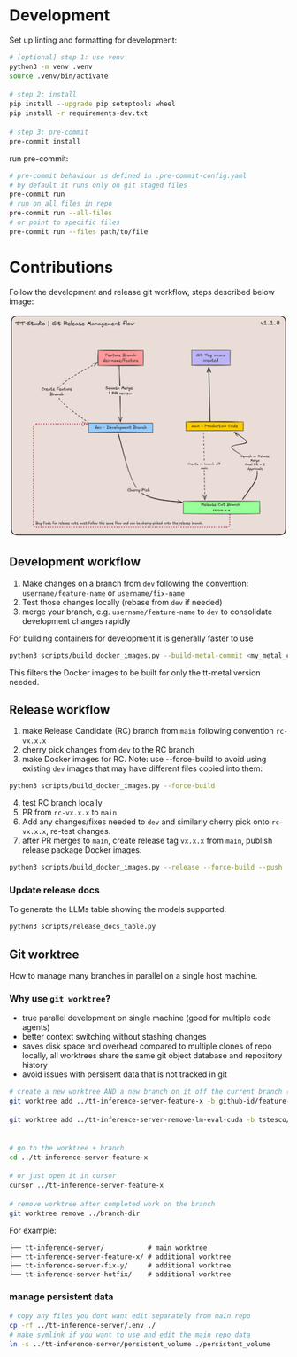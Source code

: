 # Development

Set up linting and formatting for development:
```bash
# [optional] step 1: use venv
python3 -m venv .venv
source .venv/bin/activate

# step 2: install
pip install --upgrade pip setuptools wheel
pip install -r requirements-dev.txt

# step 3: pre-commit
pre-commit install
```

run pre-commit:
```bash
# pre-commit behaviour is defined in .pre-commit-config.yaml
# by default it runs only on git staged files
pre-commit run
# run on all files in repo
pre-commit run --all-files
# or point to specific files
pre-commit run --files path/to/file
```

# Contributions

Follow the development and release git workflow, steps described below image:

![git workflow](git-workflow.png)

## Development workflow

1. Make changes on a branch from `dev` following the convention: `username/feature-name` or `username/fix-name`
2. Test those changes locally (rebase from `dev` if needed)
3. merge your branch, e.g. `username/feature-name` to `dev` to consolidate development changes rapidly

For building containers for development it is generally faster to use 
```bash
python3 scripts/build_docker_images.py --build-metal-commit <my_metal_commit_SHA_or_tag>
```
This filters the Docker images to be built for only the tt-metal version needed.

## Release workflow

1. make Release Candidate (RC) branch from `main` following convention `rc-vx.x.x`
2. cherry pick changes from `dev` to the RC branch
3. make Docker images for RC.
Note: use --force-build to avoid using existing `dev` images that may have different files copied into them:
```bash
python3 scripts/build_docker_images.py --force-build
```
4. test RC branch locally
5. PR from `rc-vx.x.x` to `main`
6. Add any changes/fixes needed to `dev` and similarly cherry pick onto `rc-vx.x.x`, re-test changes.
7. after PR merges to `main`, create release tag `vx.x.x` from `main`, publish release package Docker images.
```bash
python3 scripts/build_docker_images.py --release --force-build --push
```

### Update release docs

To generate the LLMs table showing the models supported:
```bash
python3 scripts/release_docs_table.py
```

## Git worktree

How to manage many branches in parallel on a single host machine.

### Why use `git worktree`?
- true parallel development on single machine (good for multiple code agents)
- better context switching without stashing changes
- saves disk space and overhead compared to multiple clones of repo locally, all worktrees share the same git object database and repository history
- avoid issues with persisent data that is not tracked in git

```bash
# create a new worktree AND a new branch on it off the current branch (e.g. from dev)
git worktree add ../tt-inference-server-feature-x -b github-id/feature-branch-name

git worktree add ../tt-inference-server-remove-lm-eval-cuda -b tstesco/remove-lm-eval-cuda


# go to the worktree + branch
cd ../tt-inference-server-feature-x

# or just open it in cursor
cursor ../tt-inference-server-feature-x

# remove worktree after completed work on the branch
git worktree remove ../branch-dir
```

For example:
```
├── tt-inference-server/           # main worktree
├── tt-inference-server-feature-x/ # additional worktree
├── tt-inference-server-fix-y/     # additional worktree
└── tt-inference-server-hotfix/    # additional worktree
```

### manage persistent data
```bash
# copy any files you dont want edit separately from main repo
cp -rf ../tt-inference-server/.env ./
# make symlink if you want to use and edit the main repo data
ln -s ../tt-inference-server/persistent_volume ./persistent_volume
```
